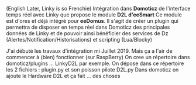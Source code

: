 (English Later, Linky is so Frenchie)
Intégration dans **Domoticz** de l'interface temps réel avec Linky que propose le module **D2L d'eeSmart** 
Ce module est d'ores et déjà intégré pour **eeDomus**.
Il s'agit de créer un plugin qui permettra de disposer en temps réel dans Domoticz des principales données de Linky et  de pouvoir ainsi bénéficier des services de Dz (Alertes/Notification/Historisations) et scripting (Lua/Blocky) 

J'ai débuté les travaux d'intégration mi Juillet 2019. Mais ça a l'air de commencer à (bien) fonctionner (sur RaspBerry)
On cree un répertoire dans domoticz/plugins ... LinkyD2L par exemple.
On dépose dans ce répertoire les 2 fichiers : plugin.py et son poisson pilote D2L.py
 Dans domoticz on ajoute le Hardware D2L et ça fait ... des choses
<!--stackedit_data:
eyJoaXN0b3J5IjpbOTQxMzQxOTE3LDQyNDIyNDY0XX0=
-->